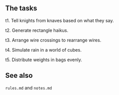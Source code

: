 ## The tasks

t1. Tell knights from knaves based on what they say.

t2. Generate rectangle haikus.

t3. Arrange wire crossings to rearrange wires.

t4. Simulate rain in a world of cubes.

t5. Distribute weights in bags evenly.

## See also

`rules.md` and `notes.md`
